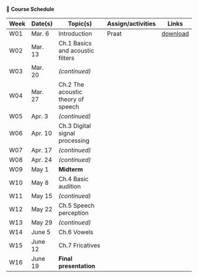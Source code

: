 🌱 **Course Schedule**

| Week | Date(s) | Topic(s) | Assign/activities | Links |
|------|------|----------|--------|-------|
|  W01    | Mar. 6     |Introduction| Praat       | [download](https://www.fon.hum.uva.nl/praat/)      |
|  W02    | Mar. 13 | Ch.1 Basics and acoustic filters |        |       |
|  W03    | Mar. 20 | _(continued)_         |        |       |
|  W04    | Mar. 27 | Ch.2 The acoustic theory of speech |        |       |
|  W05    | Apr. 3 | _(continued)_ |        |       |
|  W06    | Apr. 10 |  Ch.3 Digital signal processing |        |       |
|  W07    | Apr. 17 |  _(continued)_ |        |       |
|  W08    | Apr. 24 | _(continued)_  |        |       |
|  W09    | May 1 | **Midterm** |        |       |
|  W10    | May 8 |   Ch.4 Basic audition |        |       |
|  W11    | May 15 | _(continued)_ |        |       |
|  W12    | May 22 | Ch.5 Speech perception |        |       |
|  W13    | May 29 | _(continued)_  |        |       |
|  W14    | June 5 | Ch.6 Vowels  |        |       |
|  W15    | June 12 | Ch.7 Fricatives |        |       |
|  W16    | June 19 |**Final presentation** |        |       |
